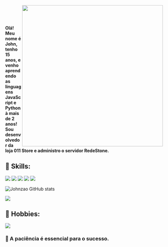 
<img align="right" height="450em" src="https://i.imgur.com/ft0cItf.png"/>
<h1 align="left"><img src="https://raw.githubusercontent.com/kaueMarques/kaueMarques/master/hi.gif" width="5px"></h1>

#### Olá! Meu nome é John, tenho 15 anos, e venho aprendendo as linguagens JavaScript e Python à mais de 2 anos! Sou desenvolvedor da loja 011 Store e administro o servidor RedeStone.

## 📄 Skills:
![](https://img.shields.io/badge/Python-14354C?style=for-the-badge&logo=python&logoColor=white) ![](https://img.shields.io/badge/JavaScript-323330?style=for-the-badge&logo=javascript&logoColor=F7DF1E) ![](https://img.shields.io/badge/Node.js-43853D?style=for-the-badge&logo=node.js&logoColor=white) 
![](https://img.shields.io/badge/MongoDB-4EA94B?style=for-the-badge&logo=mongodb&logoColor=white) ![](https://img.shields.io/badge/SQLite-07405E?style=for-the-badge&logo=sqlite&logoColor=white)

![Johnzao GitHub stats](https://github-readme-stats.vercel.app/api?username=Johnzao&show_icons=true&theme=dark)

![](https://github-readme-stats.vercel.app/api/top-langs/?username=Johnzao&theme=dark)
## 📌 Hobbies:

![](https://img.shields.io/badge/Adobe%20Photoshop-31A8FF?style=for-the-badge&logo=Adobe%20Photoshop&logoColor=black)


### 📝 A paciência é essencial para o sucesso.
